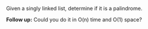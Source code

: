 Given a singly linked list, determine if it is a palindrome.

**Follow up:**
Could you do it in O(n) time and O(1) space?